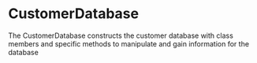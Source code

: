 # CustomerDatabase
The CustomerDatabase constructs the customer database with class members and specific methods to manipulate and gain information for the database
